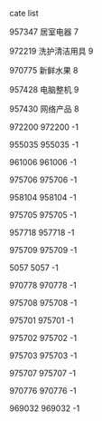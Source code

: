cate list

957347 居室电器 7

972219 洗护清洁用具 9

970775 新鲜水果 8

957428 电脑整机 9

957430 网络产品 8

972200 972200 -1

955035 955035 -1

961006 961006 -1

975706 975706 -1

958104 958104 -1

975705 975705 -1

957718 957718 -1

975709 975709 -1

5057 5057 -1

970778 970778 -1

975708 975708 -1

975701 975701 -1

975702 975702 -1

975703 975703 -1

975707 975707 -1

970776 970776 -1

969032 969032 -1

